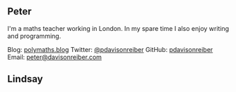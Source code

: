 ## Peter

I'm a maths teacher working in London. In my spare time I also enjoy writing and programming. 

Blog: [polymaths.blog](https://polymaths.blog)
Twitter: [@pdavisonreiber](https://twitter.com/pdavisonreiber)
GitHub: [pdavisonreiber](https://github.com/pdavisonreiber)
Email: [peter@davisonreiber.com](mailto:peter@davisonreiber.com)

## Lindsay